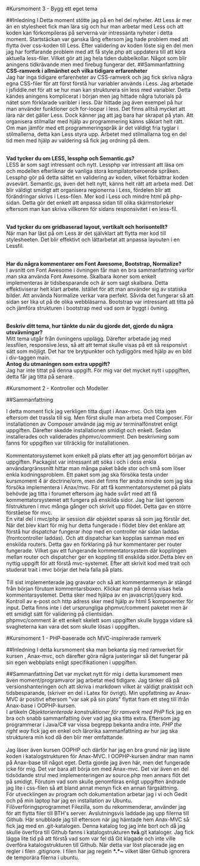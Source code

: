 #Kursmoment 3 - Bygg ett eget tema

##Inledning
I Detta moment stötte jag på en hel del nyheter. Att Less är mer än en stylesheet fick man lära sig och hur man arbetar med Less och att koden kan förkompileras på serverna var intressanta nyheter i detta moment. Startstäckan var ganska lång eftersom jag hade problem med att flytta över css-koden till Less. Efter validering av koden löste sig en del men jag har fortfarande problem med att få style.php att uppdatera till  att köra aktuella less-filer. Vilket gör att jag hela tiden dubbelkollar. Något som blir aningens tidkrävande men med  firebug  fungerar det.
##Sammanfattning
**CSS-ramverk i allmänhet och vilka tidigare erfarenheter**<br />
Jag har inga tidigare erfarenheter av CSS-ramverk och jag fick skriva några egna CSS-filer för att först förstå hur variabler används i Less. Jag arbetade i jsfiddle.net för att se hur man kan strukturera sin less med variabler. Detta kändes aningens komplicerat i början men jag hittade några tutorials på nätet som förklarade varibler i less. Där hittade jag även exempel på hur man använder funktioner och for-loopar i less. Det finns alltså mycket att lära när det gäller Less. Dock känner jag att jag bara har skrapat på ytan. Att organisera stilmallar med hjälp av programmering känns såklart helt rätt. Om man jämför med ett programmeringspråk är det väldigt fria tyglar i stilmallerna, detta kan Less styra upp. Arbetet med stilmallarna tog en del tid men med hjälp av valdering så fick jag ordning på dem.

<br />**Vad tycker du om LESS, lessphp och Semantic.gs?**<br />
LESS är som sagt intressant och nytt. Lessphp var intressant att läsa om och modellen efterliknar de vanliga stora kompilatorberoende språken. Lessphp gör på detta sättet en validering av koden, vilket förbättrar koden avsevärt.
Semantic.gs, även det helt nytt, känns helt rätt att arbeta med. Det blir väldigt smidigt att organisera regionerna i Less, fördelen blir att förändringar skrivs i Less-filen. Mer kod i Less och mindre html på php-sidan. Detta gör det enkelt att anpassa sidan till olika skärmstorleker eftersom man kan skriva villkoren för sidans responsivitet i en less-fil.

<br />**Vad tycker du om gridbaserad layout, vertikalt och horisontellt?**<br />
När man har läst på om Less är det självklart att flytta mer kod till stylesheeten. Det blir effektivt och lättarbetat att anpassa layouten i en Lessfil.  

<br />**Har du några kommentarer om Font Awesome, Bootstrap, Normalize?**<br />
I avsnitt om Font Awesome i övningen får man en bra sammanfattning varför man ska använda Font Awesome. Skalbara ikoner som enkelt implementeras är tidsbesparande och är som sagt skalbara. Detta effektiviserar helt klart arbete. Istället för att man använder sig av statiska bilder.
Att använda Normalize verkar vara perfekt. Såvida det fungerar så att sidan ser lika ut på de olika webbläsarna. Bootstrap var intressant att titta på och jämföra strukturen i bootstrap med vad som är byggt i övning. 
 
<br />**Beskriv ditt tema, hur tänkte du när du gjorde det, gjorde du några utsvävningar?**<br />
Mitt tema utgår från övningens upplägg.  Därefter arbetade jag med lessfilen, responsive.less, så att att temat skulle visas på ett så responsivt sätt som möjligt. Det har tre brytpunkter och tydliggörs med hjälp av en bild i div-taggen main.
<br />
**Antog du utmaningen som extra uppgift?**<br />
Jag har inte tittat på denna uppgift. För mig var det mycket nytt i uppgiften, detta får jag titta på senare.



#Kursmoment 2 - Kontroller och Modeller

##Sammanfattning

I detta moment fick jag verkligen titta djupt i Anax-mvc. Och titta igen eftersom det trassla till sig. Men först skulle man arbeta med Composer. För installationen av Composer använde jag mig av terminalfönstret enligt uppgiften. Därefter skedde installationen smidigt och enkelt. Sedan installerades och validerades phpmvc/comment. Den beskrivning som fanns för uppgiften var tillräcklig för installationen.<br /><br />
Kommentatorsystemet kom enkelt på plats efter att jag genomfört början av uppgiften. Packagist var intressant att söka i och i dess enkla användargränssnitt hittar man många paket både stor och små som löser enkla kodningsproblem. Ett paket som jag ska försöka testa under kursmoment 4 är doctrine/orm, men det finns fler andra mindre som jag ska försöka implementera i Anax/mvc.
För att få kommentatorsystemet på plats behövde jag titta i forumet eftersom jag hade svårt med att få kommentatorsystemet att fungera på enskilda sidor. Jag har läst igenom filstrukturen i mvc många gånger och skrivit upp flödet. Detta gav en större förståelse för mvc.<br />
En vital del i mvc/php är session där objektet sparas så som jag förstår det. När det blev klart för mig hur detta fungerade i flödet blev det enklare att förstå hur dispatchar fungerar ihop med en controller när sidan laddas (frontcontroller laddas). Och att dispatchar kan kopplas samman med en enskilda routers. Detta gav en förklaring på hur kommentarer per router fungerade. Vilket gav ett fungerande kommentatorsystem där kopplingen mellan router och dispatcher ger en koppling till enskilda sidor.Detta blev en nyttig uppgift för att förstå mvc-systemet. Efter att skrivit kod med trait och studerat trait i mvc börjar det hela falla på plats.<br /> <br />
Till sist implementerade jag gravatar och så att kommentarmenyn är stängd från början förutom kommentarsboxen. Klickar man på denna visas hela kommentarsystemet. Detta sker med hjälpa av en javascript/jquery kod. Kontroll av e-post och http adress sker med hjälp av html 5 komponenter för input. Detta finns inte i det ursprungliga phpmvc/comment paketet men är ett smidigt sätt för validering på clientsidan.
<br />
phpmvc/comment  är ett enkelt skelett som uppgiften skulle bygga vidare så svagheterna kan vara det som skulle lösas i uppgiften.


#Kursmoment 1 - PHP-baserade och MVC-inspirerade ramverk

##Inledning
I detta kursmoment ska man bekanta sig med ramverket för kursen , Anax-mvc, och därefter göra några justeringar så det fungerar på sin egen webbplats enligt specifikationen i uppgiften.  
 
##Sammanfattning
Det var mycket nytt för mig i detta kursmoment men även moment/programvaror jag arbetat med tidigare. Jag tänker då på versionshanteringen och att skriva i markdown vilket är väldigt praktiskt och tidsbesparande, (skriver en del i Latex för övrigt). Min uppfattning av Anax-MVC är positivt eftersom "var sak på sin plats" flyttat fram ett steg till ifrån Anax-base i OOPHP-kursen.<br> I artikeln *Objektorienterade konstruktioner för ramverk med PHP* fick jag en bra och snabb sammanfatting över vad jag ska titta extra. Eftersom jag programmerar i Java/C# var vissa begrepp bekanta andra inte. *PHP the right way* fick jag en enkel och lärorika sammanfattning av hur jag ska strukturera min kod då den blir mer omfattande.<br><br> Jag läser även kursen OOPHP och därför har jag en bra grund när jag läste koden i katalogstrukturen för Anax-MVC. I OOPHP-kursen ändrar man namn på Anax-base till något eget. Detta gjorde jag även här, men det fungerade icke för mig. Det var bara att börja om med Anax-mvc. Det var även en del tidsödande strul med implementeringen av source.php men annars flöt det på smidigt. Förutom vad som skulle genomföras enligt uppgiften ändrade jag lite i css-filen så att bland annat menyn fick en annan färgsättning.<br>För utvecklingen av program och dokumentation arbetar jag i vi och Gedit och på min laptop har jag en installation av Ubuntu. Filöverföringsprogrammet Filezilla, som du rekommenderar, använder jag för att flytta filer till BTH's server. Avslutningsvis laddade jag upp filerna till Github. Här snubblade jag till eftersom när jag hämtade hem Anax-MVC så fick jag med en .git-katalogen. Denna katalog tog jag inte bort och då jag skulle överföra till Github fanns i katalogstrukturen <b>två</b>.git kataloger. Jag fick lägga lite tid på att förstå vad som var fel då Git klagade och inte ville överföra katalogstrukturen till Github. När detta var löst placerade jag en regler i filen .gitignore. I filen har jag regeln <b>\*.\*~</b> vilket låter Github ignorera de temporära filerna i ubuntu.   

